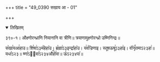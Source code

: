 +++
title = "49_0390 सखाय आ - 01"

+++
<details open><summary>लिखितम्</summary>

३९०-१। औक्ष्णोरन्ध्राणि नियानानि वा त्रीणि॥ त्रयाणामुक्ष्णोरन्ध्रो उष्णिगिन्द्रः॥

स꣥खा꣯यआ꣯हाउ॥ शि꣣षा꣢ऽ३म꣤हेहा꣥उ। ब्र꣡ह्मा꣢ऽ३इन्द्रा꣤हा꣥उ। य꣢व꣡ज्रिणाइ। स्तूषऊषू꣢ऽ३हा꣢इ। वो꣡नृ꣪तमाऽ२३हा꣢॥ यधा꣡ऽ२३॥ ष्णा꣡ऽ२᳐वा꣣ऽ२३४औ꣥꣯हो꣯वा॥ ऊ꣣ऽ२३४पा꣥॥
</details>